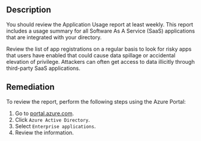 ## Description

You should review the Application Usage report at least weekly. This report includes a usage summary for all Software As A Service (SaaS) applications that are integrated with your directory.

Review the list of app registrations on a regular basis to look for risky apps that users have enabled that could cause data spillage or accidental elevation of privilege. Attackers can often get access to data illicitly through third-party SaaS applications.

## Remediation

To review the report, perform the following steps using the Azure Portal:

1. Go to [portal.azure.com](https://portal.azure.com/).
2. Click `Azure Active Directory`.
3. Select `Enterprise applications`.
4. Review the information.